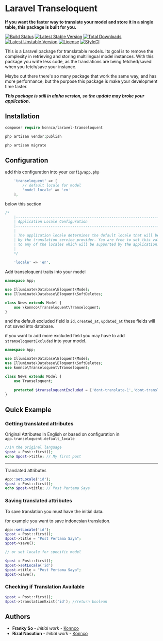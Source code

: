 # Laravel Transeloquent

**If you want the faster way to translate your model and store it in a single table, this package is built for you.**

[![Build Status](https://travis-ci.org/konnco/laravel-transeloquent.svg?branch=master)](https://travis-ci.org/konnco/laravel-transeloquent)
[![Latest Stable Version](https://poser.pugx.org/konnco/laravel-transeloquent/v/stable)](https://packagist.org/packages/konnco/laravel-transeloquent)
[![Total Downloads](https://poser.pugx.org/konnco/laravel-transeloquent/downloads)](https://packagist.org/packages/konnco/laravel-transeloquent)
[![Latest Unstable Version](https://poser.pugx.org/konnco/laravel-transeloquent/v/unstable)](https://packagist.org/packages/konnco/laravel-transeloquent)
[![License](https://poser.pugx.org/konnco/laravel-transeloquent/license)](https://packagist.org/packages/konnco/laravel-transeloquent)
[![StyleCI](https://github.styleci.io/repos/59740344/shield?branch=master)](https://github.styleci.io/repos/59740344)

This is a Laravel package for translatable models. Its goal is to remove the complexity in retrieving and storing multilingual model instances. With this package you write less code, as the translations are being fetched/saved when you fetch/save your instance.

Maybe out there there's so many package that work the same way, and has more performance, but the purpose this package is make your development time faster.

***This package is still in alpha version, so the update may broke your application.***

## Installation
```php
composer require konnco/laravel-transeloquent
```

```php
php artisan vendor:publish
```

```php
php artisan migrate
```

## Configuration
add this configuration into your `config/app.php`

```php    
    'transeloquent' => [
        // default locale for model
        'model_locale' => 'en'
    ],
```

below this section

```php
/*
    |--------------------------------------------------------------------------
    | Application Locale Configuration
    |--------------------------------------------------------------------------
    |
    | The application locale determines the default locale that will be used
    | by the translation service provider. You are free to set this value
    | to any of the locales which will be supported by the application.
    |
    */
    
    'locale' => 'en',

```

Add transeloquent traits into your model

```php
namespace App;

use Illuminate\Database\Eloquent\Model;
use Illuminate\Database\Eloquent\SoftDeletes;

class News extends Model {
    use \konnco\Transeloquent\Transeloquent;
}
```

and the default excluded field is `id`, `created_at`, `updated_at` these fields will not saved into database.

if you want to add more excluded field you may have to add `$transeloquentExcluded` into your model.

```php
namespace App;

use Illuminate\Database\Eloquent\Model;
use Illuminate\Database\Eloquent\SoftDeletes;
use konnco\Transeloquent\Transeloquent;

class News extends Model {
    use Transeloquent;
    
    protected $transeloquentExcluded = ['dont-translate-1','dont-translate-2'];
}
```

## Quick Example
### Getting translated attributes
Original Attributes In English or based on configuration in `app.transeloquent.default_locale`
```php
//in the original language
$post = Post::first();
echo $post->title; // My first post
```
---
Translated attributes
```php
App::setLocale('id');
$post = Post::first();
echo $post->title; // Post Pertama Saya
```

### Saving translated attributes
To save translation you must have the initial data.

for example you want to save indonesian translation.
```php
App::setLocale('id');
$post = Post::first();
$post->title = "Post Pertama Saya";
$post->save();

// or set locale for specific model

$post = Post::first();
$post->setLocale('id')
$post->title = "Post Pertama Saya";
$post->save();
```

### Checking if Translation Available
```php
$post = Post::first();
$post->translationExist('id'); //return boolean
```

## Authors

* **Franky So** - *Initial work* - [Konnco](https://github.com/konnco)
* **Rizal Nasution** - *Initial work* - [Konnco](https://github.com/konnco)
